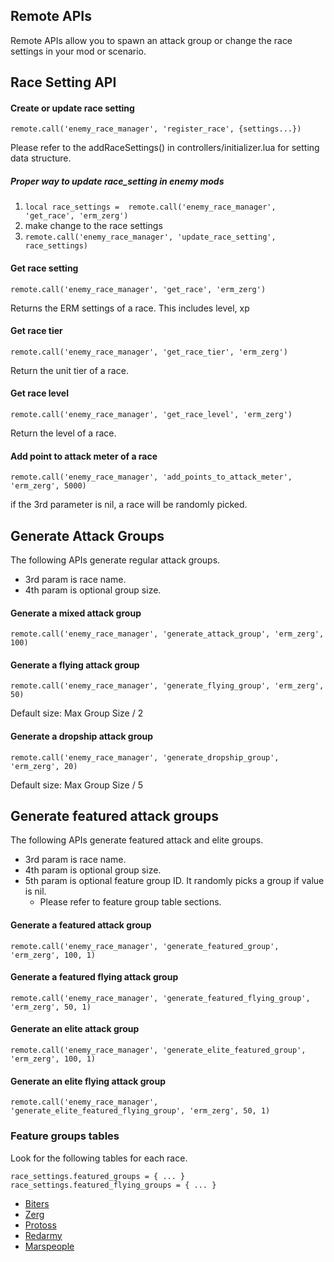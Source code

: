 ## Remote APIs

Remote APIs allow you to spawn an attack group or change the race settings in your mod or scenario.

## Race Setting API

#### Create or update race setting
```remote.call('enemy_race_manager', 'register_race', {settings...})```

Please refer to the addRaceSettings() in controllers/initializer.lua for setting data structure.

##### Proper way to update race_setting in enemy mods
1. ```local race_settings =  remote.call('enemy_race_manager', 'get_race', 'erm_zerg')```
2. make change to the race settings
3. ```remote.call('enemy_race_manager', 'update_race_setting', race_settings)```

#### Get race setting
```remote.call('enemy_race_manager', 'get_race', 'erm_zerg')```

Returns the ERM settings of a race.  This includes level, xp

#### Get race tier
```remote.call('enemy_race_manager', 'get_race_tier', 'erm_zerg')```

Return the unit tier of a race.

#### Get race level
```remote.call('enemy_race_manager', 'get_race_level', 'erm_zerg')```

Return the level of a race.

#### Add point to attack meter of a race
```remote.call('enemy_race_manager', 'add_points_to_attack_meter', 'erm_zerg', 5000)```

if the 3rd parameter is nil, a race will be randomly picked.


## Generate Attack Groups
The following APIs generate regular attack groups.

* 3rd param is race name.
* 4th param is optional group size.

#### Generate a mixed attack group
```remote.call('enemy_race_manager', 'generate_attack_group', 'erm_zerg', 100)```

#### Generate a flying attack group
```remote.call('enemy_race_manager', 'generate_flying_group', 'erm_zerg', 50)```

Default size: Max Group Size / 2

#### Generate a dropship attack group
``` remote.call('enemy_race_manager', 'generate_dropship_group', 'erm_zerg', 20) ```

Default size: Max Group Size / 5

## Generate featured attack groups
The following APIs generate featured attack and elite groups.

* 3rd param is race name.
* 4th param is optional group size.
* 5th param is optional feature group ID.  It randomly picks a group if value is nil.
  * Please refer to feature group table sections.

#### Generate a featured attack group 
```remote.call('enemy_race_manager', 'generate_featured_group', 'erm_zerg', 100, 1)```

#### Generate a featured flying attack group
```remote.call('enemy_race_manager', 'generate_featured_flying_group', 'erm_zerg', 50, 1)```

#### Generate an elite attack group
```remote.call('enemy_race_manager', 'generate_elite_featured_group', 'erm_zerg', 100, 1)```

#### Generate an elite flying attack group
```remote.call('enemy_race_manager', 'generate_elite_featured_flying_group', 'erm_zerg', 50, 1)```

### Feature groups tables
Look for the following tables for each race.
```
race_settings.featured_groups = { ... }
race_settings.featured_flying_groups = { ... }
```

* [Biters](https://github.com/heyqule/enemy_race_manager/blob/main/controllers/initializer.lua#L80)
* [Zerg](https://github.com/heyqule/erm_zerg/blob/main/control.lua#L92)
* [Protoss](https://github.com/heyqule/erm_toss/blob/main/control.lua#L90)
* [Redarmy](https://github.com/heyqule/erm_redarmy/blob/main/control.lua#L90)
* [Marspeople](https://github.com/heyqule/erm_marspeople/blob/main/control.lua#L91)